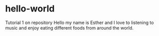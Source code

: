 # hello-world
Tutorial 1 on repository
Hello my name is Esther and I love to listening to music and enjoy eating different foods from around the world.
